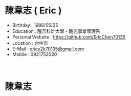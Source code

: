 <h1>陳韋志 ( Eric )</h1>
<ul>
<li>Birthday : 1986/05/25</li>
<li>Education : 醒吾科計大學 - 觀光事業管理系</li>
<li>Personal Website : <a href="https://github.com/EricChen70135">https://github.com/EricChen70135</a></li>
<li>Location : 台中市</li>
<li>E-Mail : <a href="mailto:ericy2k70135@gmail.com">ericy2k70135@gmail.com</a></li>
<li>Mobile : 0921752020</li>
</ul>
<br />
<h1>陳韋志</h1>
